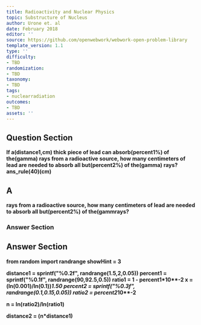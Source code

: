 ```yaml
---
title: Radioactivity and Nuclear Physics
topic: Substructure of Nucleus
author: Urone et. al
date: February 2018
editor: ''
source: https://github.com/openwebwork/webwork-open-problem-library
template_version: 1.1
type: ''
difficulty:
- TBD
randomization:
- TBD
taxonomy:
- TBD
tags:
- nuclearradiation
outcomes:
- TBD
assets: ''
---
```


## Question Section 

<b>
If a(distance1,cm) thick piece of lead can absorb(percent1%) of the(gamma) rays from a radioactive source, how many centimeters of lead are needed to absorb all but(percent2%) of the(gamma) rays?
ans_rule(40)(cm)

## A
rays from a radioactive source, how many centimeters of lead are needed to absorb all but(percent2%) of the(gammrays?
### Answer Section


## Answer Section

from random import randrange
showHint = 3

distance1 = sprintf("%0.2f", randrange(1.5,2,0.05))
percent1 = sprintf("%0.1f", randrange(90,92.5,0.5))
ratio1 = 1 - percent1*10**-2
x = (ln(0.001)/ln(0.1))*1.50
percent2 = sprintf("%0.3f", randrange(0.1,0.15,0.05))
ratio2 = percent2*10**-2

n = ln(ratio2)/ln(ratio1)

distance2 = (n*distance1)